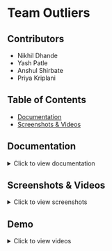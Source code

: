 # Team Outliers



## Contributors

- Nikhil Dhande
- Yash Patle
- Anshul Shirbate
- Priya Kriplani


## Table of Contents
- [Documentation](#documentation)
- [Screenshots & Videos](#screenshots--videos)

## Documentation
<details>
  <summary>Click to view documentation</summary>

## Problem Statement

**SM24-07 : Customized Learning Assessments**

Description :- Design a platform that creates tailored assessments for students based on their individual progress and learning needs, offering a more personalized evaluation experience.

## Domain

Education

## Description

Our project, **Gurukul**, was developed during the 24-hour Smakathon hackathon hosted by Yeshwantrao Chavan College of Engineering, Nagpur, in the CSE Department. The platform is designed to create personalized assessments for students based on their individual learning progress and needs, offering a more tailored evaluation experience.

**Achievements:**
- **Position:** 2nd Place
- **Prize:** ₹7000 Cash Prize
- **Goodies:** Keyboard, Mouse, and Earphones

We developed this project within the constraints of a 24-hour hackathon, showcasing our ability to rapidly prototype and deliver impactful solutions. The recognition we received underscores our dedication to improving educational technology and providing customized learning experiences.


<p align="right">(<a href="#readme-top">back to top</a>)</p>

## Getting Started

 **Clone the repository**:
   ```bash
   git clone https://github.com/yashpatle23/Smakathon-Gurukul
   cd Smakathon-Gurukul
   ```

### Step 1: Create a `.env` File

Create a file named `.env` in the root directory of your project with the following content:

```bash
NEXT_PUBLIC_HOST=http://localhost:3000
MONGO_URI=mongodb://0.0.0.0:27017/outliers
AES_SECRET=secretforcryptojs
JWT_SECRET=secretforjwt
NEXT_PUBLIC_NAME="Gurukul"
NEXT_PUBLIC_API_KEY='Gemini api key'
```


### Step 2: Obtain Gemini API Key
Replace 'Gemini api key' with your actual API key. You can obtain a Gemini API key by signing up on the [Gemini API website](https://ai.google.dev/gemini-api/docs/api-key).

### Step 3: Set Up MongoDB
1. Create a MongoDB database named `outliers`.
2. Provide connection users with appropriate access rights.

### Step 4: Install Dependencies
Ensure you have Yarn installed on your computer.

Install the required dependencies by running:

install yarn 
```bash
npm install --global yarn
```

### Step 5: Deploy Server

```bash
  yarn dev
```


## Tech Stack



- **Next.js**: A React framework for building server-rendered applications. Provides features like server-side rendering, routing, and efficient code splitting.
- **MongoDB with Mongoose**:
  - **Mongoose**: A MongoDB object modeling tool that simplifies interactions with the database. Allows for schema definitions, models, and seamless CRUD operations.
- **UI Components**:
  - **@nextui-org/react**: A UI library designed for Next.js applications with pre-built components for a consistent user interface.
  - **Tailwind CSS**: A utility-first CSS framework for building responsive and efficient designs.
- **Data Visualization**:
  - **Recharts**: A charting library for React to create interactive and visually appealing charts and graphs.
- **Other Dependencies**:
  - **crypto-js**: Provides cryptographic functions.
  - **dotenv**: Manages environment variables.
  - **framer-motion**: An animation library for React.
  - **jsonwebtoken**: Handles JSON Web Tokens (JWT).
  - **react-toastify**: Displays toast notifications in your app.
  - **react-top-loading-bar**: Adds a loading bar to indicate progress.

## Scripts

- `npm run one`: Starts the Next.js development server.
- `npm run live-server`: Runs a live server on port 8080 for the `videoSession` directory.
- `npm run dev`: Concurrently runs `npm run one` and `npm run live-server`.
- `npm run build`: Builds your Next.js app.
- `npm run start`: Starts your Next.js app.
- `npm run lint`: Lints your code using ESLint.
## APIs Used

### Gemini API

- **Purpose**: Integrates AI functionalities into the application.
- **Version**: Ensure you are using the appropriate version of the Gemini API.
- **Documentation**: Refer to the [Gemini API Documentation](https://geminiapi.com/docs) for detailed usage and integration guidelines.
- **Setup**:
  1. Obtain your API key from the Gemini API dashboard.
  2. Add the API key to your environment variables in the `.env.local` file:
     ```
     NEXT_PUBLIC_API_KEY=your-gemini-api-key
     ```
  3. Follow the API documentation to integrate and use Gemini's AI capabilities in your application.

### Agora Web SDK

- **Purpose**: Enables video conferencing features within the application.
- **Version**: `AgoraWebSDK_N-v4.7.3-0-g0eb931c7`
- **Documentation**: Refer to the [Agora Web SDK Documentation](https://docs.agora.io/en/Video/landing-page) for detailed usage and integration guidelines.
- **Setup**:
  1. Sign up on the [Agora Developer Portal](https://dashboard.agora.io) and obtain your App ID and App Certificate.
  2. Add the App ID and App Certificate to your environment variables in the `config.js` file as explained above steps are given in `videoSession/main.js`:
    
  3. Follow the Agora SDK documentation to implement video conferencing features in your application.




</details>


## Screenshots & Videos
<details>
  <summary>Click to view screenshots</summary>

  ## Screenshots

  ![Log In](Screenshot/3.png)
  *Log In*

  ![Sign Up](Screenshot/4.png)
  *Sign Up*

  ![Landing Page](Screenshot/5.png)
  *Landing Page*

  ![Chatbot Example](Screenshot/6.png)
  *Chatbot Example*

  ![Dashboard Profile](Screenshot/7.png)
  *Dashboard Profile*

  ![Pathways and AI Generated Articles](Screenshot/8.png)
  *Pathways and AI Generated Articles*

  ![Book Meeting Options](Screenshot/9.png)
  *Book Meeting Options*

  ![Sample Meeting Photo](Screenshot/10.png)
  *Sample Meeting Photo*

  ![Courses](Screenshot/11.png)
  *Courses*

  ![Final Assessment & AI Generated Quiz](Screenshot/12.png)
  *Final Assessment & AI Generated Quiz*

  ![Quiz Failed Result](Screenshot/13.png)
  *Quiz Failed Result*

  ![Quiz Passed Result](Screenshot/14.png)
  *Quiz Passed Result*

  ![Pre-Quiz Option and Detailation Form](Screenshot/15.png)
  *Pre-Quiz Option and Detailation Form*

  ![Quiz UI](Screenshot/16.png)
  *Quiz UI*

  ![Quiz AI Generated Result](Screenshot/17.png)
  *Quiz AI Generated Result*

  ![Follow Up](Screenshot/18.png)
  *Follow Up*

  ![Updated Detail Option](Screenshot/19.png)
  *Updated Detail Option*

  ![Discuss Forum](Screenshot/20.png)
  *Discuss Forum*
  ![Follow Up](Screenshot/21.png)
  *Follow Up*

</details>


## Demo
<details>
  <summary>Click to view videos</summary>
  
  (https://youtu.be/EtVBo7aeiB0)

  
  **Full Project Demo**
  
  (https://youtu.be/ucak3E7W08c)
  
  **Sample Live Streaming Demo**


</details>
